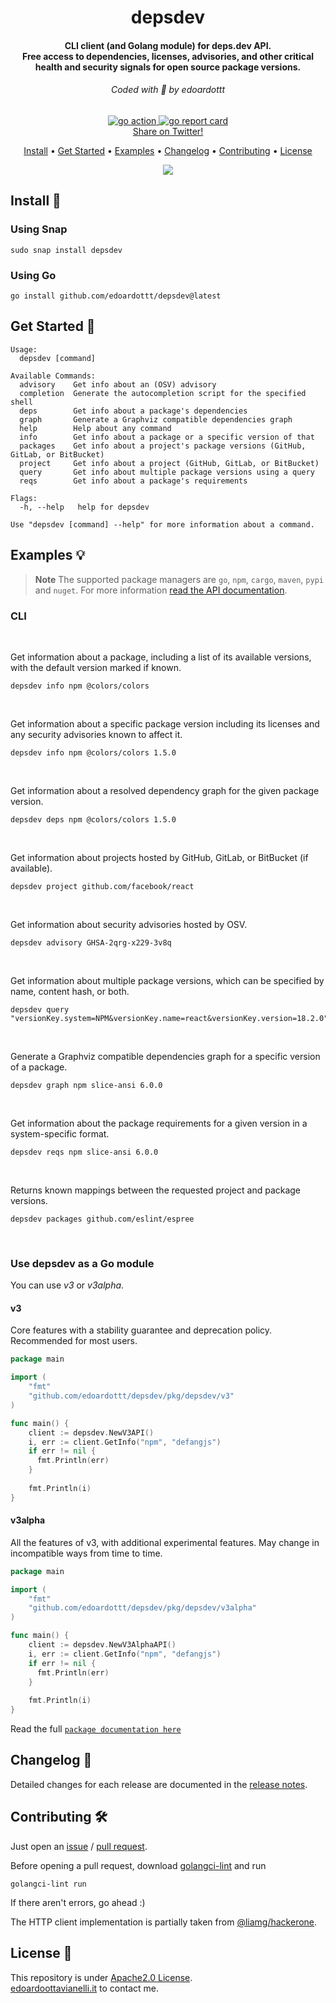 <h1 align="center">
  depsdev
  <br>
</h1>
<h4 align="center">CLI client (and Golang module) for deps.dev API.<br>Free access to dependencies, licenses, advisories, and other critical health and security signals for open source package versions.</h4>

<h6 align="center"> Coded with 💙 by edoardottt </h6>

<p align="center">

  <a href="https://github.com/edoardottt/depsdev/actions">
      <img src="https://github.com/edoardottt/depsdev/actions/workflows/go.yml/badge.svg" alt="go action">
  </a>

  <a href="https://goreportcard.com/report/github.com/edoardottt/depsdev">
      <img src="https://goreportcard.com/badge/github.com/edoardottt/depsdev" alt="go report card">
  </a>

<br>
  <!--Tweet button-->
  <a href="https://twitter.com/intent/tweet?text=depsdev%20-%20CLI%20client%20for%20deps.dev%20API.%20Free%20access%20to%20dependencies%2C%20licenses%2C%20advisories%2C%20and%20other%20critical%20health%20and%20security%20signals%20for%20open%20source%20package%20versions.%20https%3A%2F%2Fgithub.com%2Fedoardottt%2Fdepsdev%20%23golang%20%23github%20%23linux%20%23infosec%20%23bugbounty%20%23security" target="_blank">Share on Twitter!
  </a>
</p>

<p align="center">
  <a href="#install-">Install</a> •
  <a href="#get-started-">Get Started</a> •
  <a href="#examples-bulb">Examples</a> •
  <a href="#changelog-">Changelog</a> •
  <a href="#contributing-">Contributing</a> •
  <a href="#license-">License</a>
</p>

<p align="center">
  <img src="https://github.com/edoardottt/images/blob/main/depsdev/depsdev.gif">
</p>
  
Install 📡
----------

### Using Snap

```console
sudo snap install depsdev
```

### Using Go

```console
go install github.com/edoardottt/depsdev@latest
```

Get Started 🎉
----------

```console
Usage:
  depsdev [command]

Available Commands:
  advisory    Get info about an (OSV) advisory
  completion  Generate the autocompletion script for the specified shell
  deps        Get info about a package's dependencies
  graph       Generate a Graphviz compatible dependencies graph
  help        Help about any command
  info        Get info about a package or a specific version of that
  packages    Get info about a project's package versions (GitHub, GitLab, or BitBucket)
  project     Get info about a project (GitHub, GitLab, or BitBucket)
  query       Get info about multiple package versions using a query
  reqs        Get info about a package's requirements

Flags:
  -h, --help   help for depsdev

Use "depsdev [command] --help" for more information about a command.
```

Examples 💡
----------

> **Note**
> The supported package managers are `go`, `npm`, `cargo`, `maven`, `pypi` and `nuget`.
For more information [read the API documentation](https://docs.deps.dev/api/v3alpha/).

### CLI

<br>

Get information about a package, including a list of its available versions, with the default version marked if known.

```console
depsdev info npm @colors/colors
```

<br>

Get information about a specific package version including its licenses and any security advisories known to affect it.

```console
depsdev info npm @colors/colors 1.5.0
```

<br>

Get information about a resolved dependency graph for the given package version.

```console
depsdev deps npm @colors/colors 1.5.0
```

<br>

Get information about projects hosted by GitHub, GitLab, or BitBucket (if available).

```console
depsdev project github.com/facebook/react
```

<br>

Get information about security advisories hosted by OSV.

```console
depsdev advisory GHSA-2qrg-x229-3v8q
```

<br>

Get information about multiple package versions, which can be specified by name, content hash, or both.

```console
depsdev query "versionKey.system=NPM&versionKey.name=react&versionKey.version=18.2.0"
```

<br>

Generate a Graphviz compatible dependencies graph for a specific version of a package.

```console
depsdev graph npm slice-ansi 6.0.0
```

<br>

Get information about the package requirements for a given version in a system-specific format.

```console
depsdev reqs npm slice-ansi 6.0.0
```

<br>

Returns known mappings between the requested project and package versions.

```console
depsdev packages github.com/eslint/espree
```

<br>

### Use depsdev as a Go module

You can use *v3* or *v3alpha*.

#### v3

Core features with a stability guarantee and deprecation policy. Recommended for most users.

```Go
package main

import (
    "fmt"
    "github.com/edoardottt/depsdev/pkg/depsdev/v3"
)

func main() {
    client := depsdev.NewV3API()
    i, err := client.GetInfo("npm", "defangjs")
    if err != nil {
      fmt.Println(err)
    }
    
    fmt.Println(i)
}
```

#### v3alpha

All the features of v3, with additional experimental features. May change in incompatible ways from time to time.

```Go
package main

import (
    "fmt"
    "github.com/edoardottt/depsdev/pkg/depsdev/v3alpha"
)

func main() {
    client := depsdev.NewV3AlphaAPI()
    i, err := client.GetInfo("npm", "defangjs")
    if err != nil {
      fmt.Println(err)
    }
    
    fmt.Println(i)
}
```

Read the full [`package documentation here`](https://pkg.go.dev/github.com/edoardottt/depsdev/pkg/depsdev)

Changelog 📌
-------

Detailed changes for each release are documented in the [release notes](https://github.com/edoardottt/depsdev/releases).

Contributing 🛠
-------

Just open an [issue](https://github.com/edoardottt/depsdev/issues) / [pull request](https://github.com/edoardottt/depsdev/pulls).

Before opening a pull request, download [golangci-lint](https://golangci-lint.run/usage/install/) and run

```console
golangci-lint run
```

If there aren't errors, go ahead :)

The HTTP client implementation is partially taken from [@liamg/hackerone](https://github.com/liamg/hackerone).

License 📝
-------

This repository is under [Apache2.0 License](https://github.com/edoardottt/depsdev/blob/main/LICENSE).  
[edoardoottavianelli.it](https://www.edoardoottavianelli.it) to contact me.
